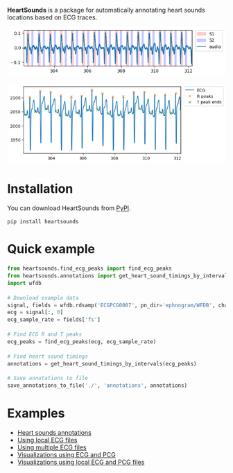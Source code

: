 **HeartSounds** is a package for automatically annotating heart sounds locations based on ECG traces.

![Audio with S1 and S2 periods](docs/img/audio-labelled.png)

![ECG with peaks](docs/img/ecg-labelled.png)

# Installation
You can download HeartSounds from [PyPI](https://pypi.org/project/HeartSounds/).
```
pip install heartsounds
```

# Quick example

```python
from heartsounds.find_ecg_peaks import find_ecg_peaks
from heartsounds.annotations import get_heart_sound_timings_by_intervals, save_annotations_to_file
import wfdb

# Download example data
signal, fields = wfdb.rdsamp('ECGPCG0007', pn_dir='ephnogram/WFDB', channels=[0])
ecg = signal[:, 0]
ecg_sample_rate = fields['fs']

# Find ECG R and T peaks
ecg_peaks = find_ecg_peaks(ecg, ecg_sample_rate)

# Find heart sound timings
annotations = get_heart_sound_timings_by_intervals(ecg_peaks)

# Save annotations to file
save_annotations_to_file('./', 'annotations', annotations)
```

# Examples

- [Heart sounds annotations](example-produce-heart-sound-annotations.ipynb)
- [Using local ECG files](example-local-file.ipynb)
- [Using multiple ECG files](example-multiple-files.ipynb)
- [Visualizations using ECG and PCG](example-visualizations.ipynb)
- [Visualizations using local ECG and PCG files](example-visualizations-local-file.ipynb)